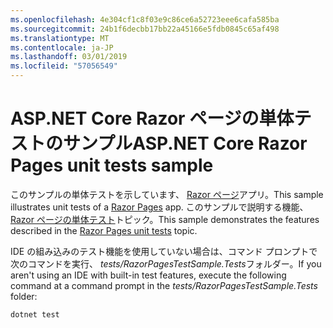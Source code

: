 ```yaml
---
ms.openlocfilehash: 4e304cf1c8f03e9c86ce6a52723eee6cafa585ba
ms.sourcegitcommit: 24b1f6decbb17bb22a45166e5fdb0845c65af498
ms.translationtype: MT
ms.contentlocale: ja-JP
ms.lasthandoff: 03/01/2019
ms.locfileid: "57056549"
---
```

# <a name="aspnet-core-razor-pages-unit-tests-sample"></a><span data-ttu-id="4cf76-101">ASP.NET Core Razor ページの単体テストのサンプル</span><span class="sxs-lookup"><span data-stu-id="4cf76-101">ASP.NET Core Razor Pages unit tests sample</span></span>

<span data-ttu-id="4cf76-102">このサンプルの単体テストを示しています、 [Razor ページ](https://docs.microsoft.com/aspnet/core/mvc/razor-pages)アプリ。</span><span class="sxs-lookup"><span data-stu-id="4cf76-102">This sample illustrates unit tests of a [Razor Pages](https://docs.microsoft.com/aspnet/core/mvc/razor-pages) app.</span></span> <span data-ttu-id="4cf76-103">このサンプルで説明する機能、 [Razor ページの単体テスト](https://docs.microsoft.com/aspnet/core/test/razor-pages-tests)トピック。</span><span class="sxs-lookup"><span data-stu-id="4cf76-103">This sample demonstrates the features described in the [Razor Pages unit tests](https://docs.microsoft.com/aspnet/core/test/razor-pages-tests) topic.</span></span>

<span data-ttu-id="4cf76-104">IDE の組み込みのテスト機能を使用していない場合は、コマンド プロンプトで次のコマンドを実行、 *tests/RazorPagesTestSample.Tests*フォルダー。</span><span class="sxs-lookup"><span data-stu-id="4cf76-104">If you aren't using an IDE with built-in test features, execute the following command at a command prompt in the *tests/RazorPagesTestSample.Tests* folder:</span></span>

```console
dotnet test
```
